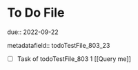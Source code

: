 # To Do File

due:: 2022-09-22

metadatafield:: todoTestFile_803_23

- [ ] Task of todoTestFile_803 1 [[Query me]]
